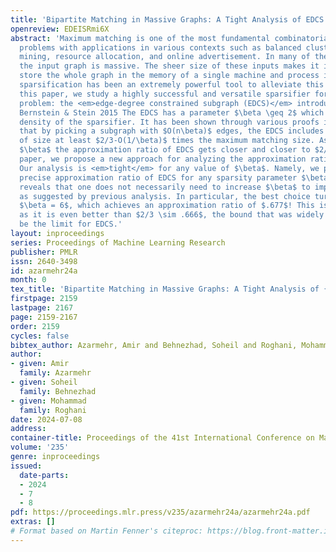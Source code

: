 ```yaml
---
title: 'Bipartite Matching in Massive Graphs: A Tight Analysis of EDCS'
openreview: EDEISRmi6X
abstract: 'Maximum matching is one of the most fundamental combinatorial optimization
  problems with applications in various contexts such as balanced clustering, data
  mining, resource allocation, and online advertisement. In many of these applications,
  the input graph is massive. The sheer size of these inputs makes it impossible to
  store the whole graph in the memory of a single machine and process it there. Graph
  sparsification has been an extremely powerful tool to alleviate this problem. In
  this paper, we study a highly successful and versatile sparsifier for the matching
  problem: the <em>edge-degree constrained subgraph (EDCS)</em> introduced first by
  Bernstein & Stein 2015 The EDCS has a parameter $\beta \geq 2$ which controls the
  density of the sparsifier. It has been shown through various proofs in the literature
  that by picking a subgraph with $O(n\beta)$ edges, the EDCS includes a matching
  of size at least $2/3-O(1/\beta)$ times the maximum matching size. As such, by increasing
  $\beta$ the approximation ratio of EDCS gets closer and closer to $2/3$. In this
  paper, we propose a new approach for analyzing the approximation ratio of EDCS.
  Our analysis is <em>tight</em> for any value of $\beta$. Namely, we pinpoint the
  precise approximation ratio of EDCS for any sparsity parameter $\beta$. Our analysis
  reveals that one does not necessarily need to increase $\beta$ to improve approximation,
  as suggested by previous analysis. In particular, the best choice turns out to be
  $\beta = 6$, which achieves an approximation ratio of $.677$! This is arguably surprising
  as it is even better than $2/3 \sim .666$, the bound that was widely believed to
  be the limit for EDCS.'
layout: inproceedings
series: Proceedings of Machine Learning Research
publisher: PMLR
issn: 2640-3498
id: azarmehr24a
month: 0
tex_title: 'Bipartite Matching in Massive Graphs: A Tight Analysis of {EDCS}'
firstpage: 2159
lastpage: 2167
page: 2159-2167
order: 2159
cycles: false
bibtex_author: Azarmehr, Amir and Behnezhad, Soheil and Roghani, Mohammad
author:
- given: Amir
  family: Azarmehr
- given: Soheil
  family: Behnezhad
- given: Mohammad
  family: Roghani
date: 2024-07-08
address:
container-title: Proceedings of the 41st International Conference on Machine Learning
volume: '235'
genre: inproceedings
issued:
  date-parts:
  - 2024
  - 7
  - 8
pdf: https://proceedings.mlr.press/v235/azarmehr24a/azarmehr24a.pdf
extras: []
# Format based on Martin Fenner's citeproc: https://blog.front-matter.io/posts/citeproc-yaml-for-bibliographies/
---
```

